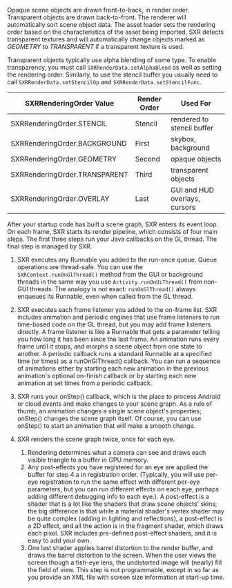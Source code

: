 Opaque scene objects are drawn front-to-back, in render order. Transparent objects are drawn back-to-front. The renderer will automatically sort scene object data. The asset loader sets the rendering order based on the characteristics of the asset being imported. SXR detects transparent textures and will automatically change objects marked as *GEOMETRY* to *TRANSPARENT* if a transparent texture is used.

Transparent objects typically use alpha blending of some type. To enable transparency, you must call `SXRRenderData.setAlphaBlend` as well as setting the rendering order. Similarly, to use the stencil buffer you usually need to call `SXRRenderData.setStencilOp` and `SXRRenderData.setStencilFunc`.

|SXRRenderingOrder Value|Render Order|Used For|
|-|-|-|
|SXRRenderingOrder.STENCIL | Stencil | rendered to stencil buffer |
|SXRRenderingOrder.BACKGROUND |	First| skybox, background |
|SXRRenderingOrder.GEOMETRY | Second| opaque objects |
|SXRRenderingOrder.TRANSPARENT | Third| transparent objects |
|SXRRenderingOrder.OVERLAY | Last| GUI and HUD overlays, cursors |

After your startup code has built a scene graph, SXR enters its event loop. On each frame, SXR starts its render pipeline, which consists of four main steps. The first three steps run your Java callbacks on the GL thread. The final step is managed by SXR.

1. SXR executes any Runnable you added to the run-once queue.
Queue operations are thread-safe. You can use the `SXRContext.runOnGlThread()` method from the GUI or background threads in the same way you use `Activity.runOnUiThread()` from non-GUI threads. The analogy is not exact: `runOnGlThread()` always enqueues its Runnable, even when called from the GL thread.

2. SXR executes each frame listener you added to the on-frame list.
SXR includes animation and periodic engines that use frame listeners to run time-based code on the GL thread, but you may add frame listeners directly. A frame listener is like a Runnable that gets a parameter telling you how long it has been since the last frame. An animation runs every frame until it stops, and morphs a scene object from one state to another. A periodic callback runs a standard Runnable at a specified time (or times) as a runOnGlThread() callback. You can run a sequence of animations either by starting each new animation in the previous animation's optional on-finish callback or by starting each new animation at set times from a periodic callback.

3. SXR runs your onStep() callback, which is the place to process Android or cloud events and make changes to your scene graph. As a rule of thumb, an animation changes a single scene object's properties; onStep() changes the scene graph itself. Of course, you can use onStep() to start an animation that will make a smooth change.

4. SXR renders the scene graph twice, once for each eye.
    1. Rendering determines what a camera can see and draws each visible triangle to a buffer in GPU memory.
    2. Any post-effects you have registered for an eye are applied the buffer for step 4.a in registration order. (Typically, you will use per-eye registration to run the same effect with different per-eye parameters, but you can run different effects on each eye, perhaps adding different debugging info to each eye.).
    A post-effect is a shader that is a lot like the shaders that draw scene objects' skins; the big difference is that while a material shader's vertex shader may be quite complex (adding in lighting and reflections), a post-effect is a 2D effect, and all the action is in the fragment shader, which draws each pixel. SXR includes pre-defined post-effect shaders, and it is easy to add your own.
    3. One last shader applies barrel distortion to the render buffer, and draws the barrel distortion to the screen. When the user views the screen though a fish-eye lens, the undistorted image will (nearly) fill the field of view. This step is not programmable, except in so far as you provide an XML file with screen size information at start-up time.
